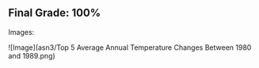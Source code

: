 ## Final Grade: 100%

Images:

![Image](asn3/Top 5 Average Annual Temperature Changes Between 1980 and 1989.png)
